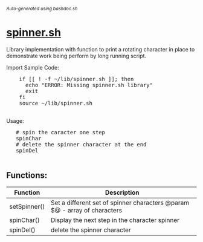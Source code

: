 <small><i>Auto-generated using bashdoc.sh</i></small>
# [spinner.sh](../spinner.sh)

Library implementation with function to print a rotating character in place
to demonstrate work being perform by long running script.


Import Sample Code:
  <pre>
    if [[ ! -f ~/lib/spinner.sh ]]; then
      echo "ERROR: Missing spinner.sh library"
      exit
    fi
    source ~/lib/spinner.sh
  </pre>
 
Usage:
 <pre>
   # spin the caracter one step
   spinChar
   # delete the spinner character at the end
   spinDel
 </pre>


## Functions:
| Function | Description |
|----------|-------------|
| setSpinner() | Set a different set of spinner characters  @param $@ - array of characters  |
| spinChar() | Display the next step in the character spinner  |
| spinDel() | delete the spinner character  |
